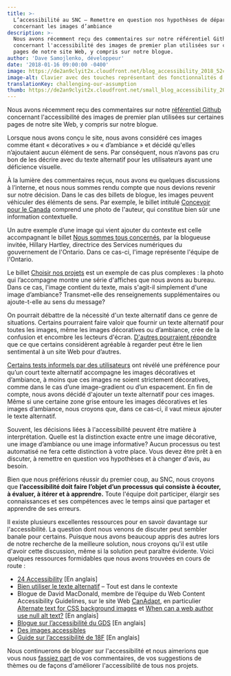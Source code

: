 ```yaml
---
title: >-
  L’accessibilité au SNC – Remettre en question nos hypothèses de départ
  concernant les images d’ambiance
description: >-
  Nous avons récemment reçu des commentaires sur notre référentiel Github
  concernant l'accessibilité des images de premier plan utilisées sur certaines
  pages de notre site Web, y compris sur notre blogue.
author: 'Dave Samojlenko, développeur'
date: '2018-01-16 09:00:00 -0400'
image: https://de2an9clyit2x.cloudfront.net/blog_accessibility_2018_52c1550c88.jpg
image-alt: Clavier avec des touches représentant des fonctionnalités d'accessibilité
translationKey: challenging-our-assumption
thumb: https://de2an9clyit2x.cloudfront.net/small_blog_accessibility_2018_52c1550c88.jpg
---
```


Nous avons récemment reçu des commentaires sur notre [référentiel Github](https://github.com/cds-snc/digital-canada-ca) concernant l'accessibilité des images de premier plan utilisées sur certaines pages de notre site Web, y compris sur notre blogue.

Lorsque nous avons conçu le site, nous avons considéré ces images comme étant «&nbsp;décoratives&nbsp;» ou «&nbsp;d’ambiance&nbsp;» et décidé qu'elles n’ajoutaient aucun élément de sens. Par conséquent, nous n’avons pas cru bon de les décrire avec du texte alternatif pour les utilisateurs ayant une déficience visuelle.

À la lumière des commentaires reçus, nous avons eu quelques discussions à l’interne, et nous nous sommes rendu compte  que nous devions revenir sur notre décision. Dans le cas des billets de blogue, les images peuvent véhiculer des éléments de sens. Par exemple, le billet intitulé [Concevoir pour le Canada](/2017/09/21/concevoir-pour-le-canada/) comprend une photo de l'auteur, qui constitue bien sûr une information contextuelle.

Un autre exemple d’une image qui vient ajouter du contexte est celle accompagnant le billet [Nous sommes tous concernés](/2017/11/20/nous-sommes-tous-concernes/), par la blogueuse invitée, Hillary Hartley, directrice des Services numériques du gouvernement de l'Ontario. Dans ce cas-ci, l'image représente l'équipe de l'Ontario.

Le billet [Choisir nos projets](/2017/08/24/choisir-nos-projets/) est un exemple de cas plus complexes&nbsp;: la photo qui l’accompagne montre une série d'affiches que nous avons au bureau. Dans ce cas, l'image contient du texte, mais s'agit-il simplement d'une image d’ambiance? Transmet-elle des renseignements supplémentaires ou ajoute-t-elle au sens du message?

On pourrait débattre de la nécessité d'un texte alternatif dans ce genre de situations. Certains pourraient faire valoir que fournir un texte alternatif pour toutes les images, même les images décoratives ou d’ambiance, crée de la confusion et encombre les lecteurs d'écran. [D'autres pourraient répondre](https://tink.uk/text-descriptions-emotion-rich-images/) que ce que certains considèrent agréable à regarder peut être le lien sentimental à un site Web pour d’autres.

[Certains tests informels par des utilisateurs](http://www.davidmacd.com/blog/what-is-pure-decoration-alt-text-in-wcag.html) ont révélé une préférence pour qu’un court texte alternatif accompagne les images décoratives et d’ambiance, à moins que ces images ne soient strictement décoratives, comme dans le cas d’une image-gradient ou d’un espacement. En fin de compte, nous avons décidé d'ajouter un texte alternatif pour ces images. Même si une certaine zone grise entoure les images décoratives et les images d’ambiance, nous croyons que, dans ce cas-ci, il vaut mieux ajouter le texte alternatif.

Souvent, les décisions liées à l'accessibilité peuvent être matière à interprétation. Quelle est la distinction exacte entre une image décorative, une image d’ambiance ou une image informative? Aucun processus ou test automatisé ne fera cette distinction à votre place. Vous devez être prêt à en discuter, à remettre en question vos hypothèses et à changer d'avis, au besoin.

Bien que nous préférions réussir du premier coup, au SNC, nous croyons que **l’accessibilité doit faire l’objet d’un processus qui consiste à écouter, à évaluer, à itérer et à apprendre.** Toute l'équipe doit participer, élargir ses connaissances et ses compétences avec le temps ainsi que partager et apprendre de ses erreurs.

Il existe plusieurs excellentes ressources pour en savoir davantage sur l'accessibilité. La question dont nous venons de discuter peut sembler banale pour certains. Puisque nous avons beaucoup appris des autres lors de notre recherche de la meilleure solution, nous croyons qu'il est utile d'avoir cette discussion, même si la solution peut paraître évidente. Voici quelques ressources formidables que nous avons trouvées en cours de route&nbsp;:


* [24 Accessibility](https://www.24a11y.com/) [En anglais]
* [Bien utiliser le texte alternatif](http://www.pompage.net/traduction/Bien-utiliser-le-texte-alternatif#contexte) – Tout est dans le contexte
* Blogue de David MacDonald, membre de l’équipe du Web Content Accessibility Guidelines, sur le site Web [CanAdapt](http://www.davidmacd.com/index.html#blog), en particulier [Alternate text for CSS background images](http://www.davidmacd.com/blog/alternate-text-for-css-background-images.html) et [When can a web author use null alt text?](http://www.davidmacd.com/blog/what-is-pure-decoration-alt-text-in-wcag.html) [En anglais]
* [Blogue sur l’accessibilité du GDS](https://accessibility.blog.gov.uk/) [En anglais]
* [Des images accessibles](https://openweb.eu.org/articles/accessibilite_images)
* [Guide sur l’accessibilité de 18F](https://accessibility.18f.gov/) [En anglais]


Nous continuerons de bloguer sur l'accessibilité et nous aimerions que vous nous [fassiez part](mailto:cds-snc@tbs-sct.gc.ca) de vos commentaires, de vos suggestions de thèmes ou de façons d'améliorer l'accessibilité de tous nos projets.

